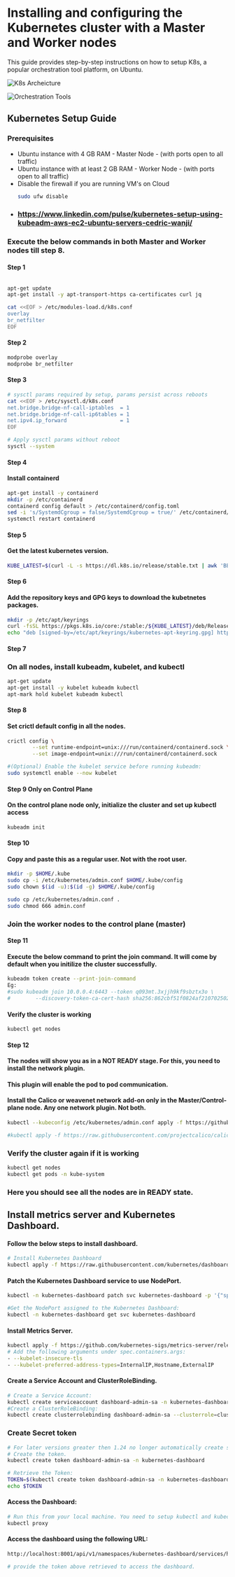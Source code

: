 # Installing and configuring the Kubernetes cluster with a Master and Worker nodes

This guide provides step-by-step instructions on how to setup K8s, a popular orchestration tool platform, on Ubuntu.

![K8s Archeicture](https://github.com/praveenece431/documents/blob/main/images/k8s-arc.png)

![Orchestration Tools](https://github.com/praveenece431/documents/blob/main/images/Orchesration-tools.png)

## Kubernetes Setup Guide

### Prerequisites
- Ubuntu instance with 4 GB RAM - Master Node - (with ports open to all traffic)
- Ubuntu instance with at least 2 GB RAM - Worker Node - (with ports open to all traffic)
- Disable the firewall if you are running VM's on Cloud
  ```bash
  sudo ufw disable
  ```
 - ### https://www.linkedin.com/pulse/kubernetes-setup-using-kubeadm-aws-ec2-ubuntu-servers-cedric-wanji/

### Execute the below commands in both Master and Worker nodes till step 8.

#### Step 1
```bash

apt-get update
apt-get install -y apt-transport-https ca-certificates curl jq

cat <<EOF > /etc/modules-load.d/k8s.conf
overlay
br_netfilter
EOF
```
#### Step 2
```bash
modprobe overlay
modprobe br_netfilter
```
#### Step 3
```bash
# sysctl params required by setup, params persist across reboots
cat <<EOF > /etc/sysctl.d/k8s.conf
net.bridge.bridge-nf-call-iptables  = 1
net.bridge.bridge-nf-call-ip6tables = 1
net.ipv4.ip_forward                 = 1
EOF

# Apply sysctl params without reboot
sysctl --system

```
#### Step 4
#### Install containerd
```bash
apt-get install -y containerd
mkdir -p /etc/containerd
containerd config default > /etc/containerd/config.toml
sed -i 's/SystemdCgroup = false/SystemdCgroup = true/' /etc/containerd/config.toml
systemctl restart containerd
```
#### Step 5
#### Get the latest kubernetes version.
```bash
KUBE_LATEST=$(curl -L -s https://dl.k8s.io/release/stable.txt | awk 'BEGIN { FS="." } { printf "%s.%s", $1, $2 }')
```
#### Step 6
#### Add the repository keys and GPG keys to download the kubetnetes packages.
```bash
mkdir -p /etc/apt/keyrings
curl -fsSL https://pkgs.k8s.io/core:/stable:/${KUBE_LATEST}/deb/Release.key | gpg --dearmor -o /etc/apt/keyrings/kubernetes-apt-keyring.gpg
echo "deb [signed-by=/etc/apt/keyrings/kubernetes-apt-keyring.gpg] https://pkgs.k8s.io/core:/stable:/${KUBE_LATEST}/deb/ /" > /etc/apt/sources.list.d/kubernetes.list
```
#### Step 7
### On all nodes, install kubeadm, kubelet, and kubectl
```bash
apt-get update
apt-get install -y kubelet kubeadm kubectl
apt-mark hold kubelet kubeadm kubectl
```
#### Step 8
#### Set crictl default config in all the nodes.
```bash
crictl config \
        --set runtime-endpoint=unix:///run/containerd/containerd.sock \
        --set image-endpoint=unix:///run/containerd/containerd.sock

#(Optional) Enable the kubelet service before running kubeadm:
sudo systemctl enable --now kubelet
```
#### Step 9 Only on Control Plane
#### On the control plane node only, initialize the cluster and set up kubectl access
```bash
kubeadm init
```

#### Step 10
#### Copy and paste this as a regular user. Not with the root user.
```bash
mkdir -p $HOME/.kube
sudo cp -i /etc/kubernetes/admin.conf $HOME/.kube/config
sudo chown $(id -u):$(id -g) $HOME/.kube/config

sudo cp /etc/kubernetes/admin.conf .
sudo chmod 666 admin.conf
```
### Join the worker nodes to the control plane (master)

#### Step 11
#### Execute the below command to print the join command. It will come by default when you initilize the cluster successfully.
```bash
kubeadm token create --print-join-command
Eg:
#sudo kubeadm join 10.0.0.4:6443 --token q093mt.3xjjh9kf9sbztx3o \
#        --discovery-token-ca-cert-hash sha256:862cbf51f0824af210702502514a156d992fa87762f354a004a9bbbc06fed3c7
```
#### Verify the cluster is working
```bash
kubectl get nodes
```

#### Step 12
#### The nodes will show you as in a NOT READY stage. For this, you need to install the network plugin. 
#### This plugin will enable the pod to pod communication.
#### Install the Calico or weavenet network add-on only in the Master/Control-plane node. Any one network plugin. Not both.
```bash
kubectl --kubeconfig /etc/kubernetes/admin.conf apply -f https://github.com/weaveworks/weave/releases/download/v2.8.1/weave-daemonset-k8s.yaml

#kubectl apply -f https://raw.githubusercontent.com/projectcalico/calico/v3.25.0/manifests/calico.yaml
```

### Verify the cluster again if it is working
```bash
kubectl get nodes
kubectl get pods -n kube-system
```
### Here you should see all the nodes are in READY state.

## Install metrics server and Kubernetes Dashboard.

#### Follow the below steps to install dashboard.

```bash
# Install Kubernetes Dashboard
kubectl apply -f https://raw.githubusercontent.com/kubernetes/dashboard/v2.7.0/aio/deploy/recommended.yaml
```
#### Patch the Kubernetes Dashboard service to use NodePort.
```bash
kubectl -n kubernetes-dashboard patch svc kubernetes-dashboard -p '{"spec": {"type": "NodePort"}}'

#Get the NodePort assigned to the Kubernetes Dashboard:
kubectl -n kubernetes-dashboard get svc kubernetes-dashboard

```
#### Install Metrics Server.
```bash
kubectl apply -f https://github.com/kubernetes-sigs/metrics-server/releases/latest/download/components.yaml
# Add the following arguments under spec.containers.args:
- --kubelet-insecure-tls
- --kubelet-preferred-address-types=InternalIP,Hostname,ExternalIP
```
####  Create a Service Account and ClusterRoleBinding.
```bash
# Create a Service Account:
kubectl create serviceaccount dashboard-admin-sa -n kubernetes-dashboard
#Create a ClusterRoleBinding:
kubectl create clusterrolebinding dashboard-admin-sa --clusterrole=cluster-admin --serviceaccount=kubernetes-dashboard:dashboard-admin-sa
```
### Create Secret token
```bash
# For later versions greater then 1.24 no longer automatically create secrets for service accounts. Instead, you need to manually create a token for the service account. Here’s how you can do it:
# Create the token.
kubectl create token dashboard-admin-sa -n kubernetes-dashboard

# Retrieve the Token:
TOKEN=$(kubectl create token dashboard-admin-sa -n kubernetes-dashboard)
echo $TOKEN
```
#### Access the Dashboard:
```bash
# Run this from your local machine. You need to setup kubectl and kubeconfig in your local and access to cluster.
kubectl proxy
```
#### Access the dashboard using the following URL:
```bash
http://localhost:8001/api/v1/namespaces/kubernetes-dashboard/services/https:kubernetes-dashboard:/proxy/

# provide the token above retrieved to access the dashboard.
```







